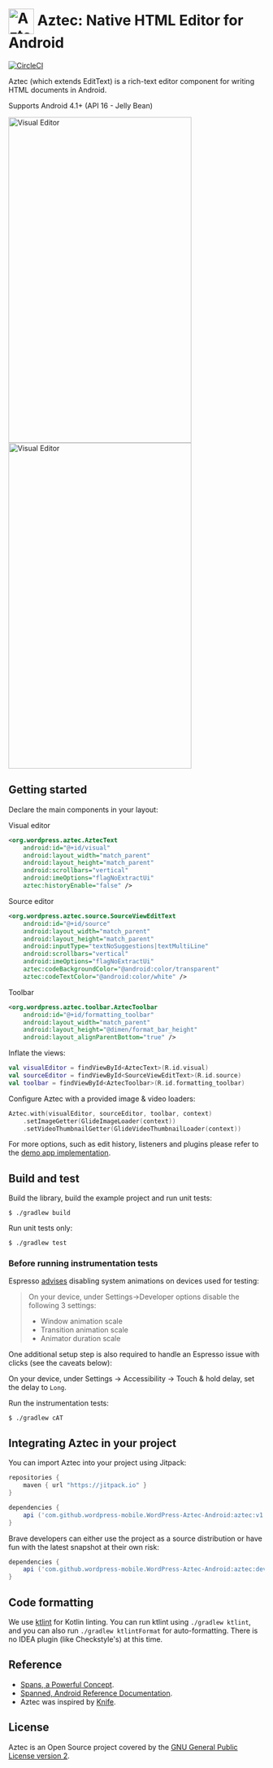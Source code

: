 <h1><img align="center" width=50px height=50px src="https://github.com/wordpress-mobile/AztecEditor-iOS/raw/develop/RepoAssets/aztec.png" alt="Aztec Logo"/>&nbsp;Aztec: Native HTML Editor for Android</h1>

[![CircleCI](https://circleci.com/gh/wordpress-mobile/AztecEditor-Android.svg?style=svg)](https://circleci.com/gh/wordpress-mobile/AztecEditor-Android)

Aztec (which extends EditText) is a rich-text editor component for writing HTML
documents in Android.

Supports Android 4.1+ (API 16 - Jelly Bean)

<img align="center" width=360px height=640px src="https://github.com/wordpress-mobile/AztecEditor-Android/raw/develop/visual_editor.png" alt="Visual Editor"/> <img align="center" width=360px height=640px src="https://github.com/wordpress-mobile/AztecEditor-Android/raw/develop/code_editor.png" alt="Visual Editor"/>

## Getting started

Declare the main components in your layout:

Visual editor
```XML
<org.wordpress.aztec.AztecText
    android:id="@+id/visual"
    android:layout_width="match_parent"
    android:layout_height="match_parent"
    android:scrollbars="vertical"
    android:imeOptions="flagNoExtractUi"
    aztec:historyEnable="false" />
```
Source editor
```XML
<org.wordpress.aztec.source.SourceViewEditText
    android:id="@+id/source"
    android:layout_width="match_parent"
    android:layout_height="match_parent"
    android:inputType="textNoSuggestions|textMultiLine"
    android:scrollbars="vertical"
    android:imeOptions="flagNoExtractUi"
    aztec:codeBackgroundColor="@android:color/transparent"
    aztec:codeTextColor="@android:color/white" />
```

Toolbar
```XML
<org.wordpress.aztec.toolbar.AztecToolbar
    android:id="@+id/formatting_toolbar"
    android:layout_width="match_parent"
    android:layout_height="@dimen/format_bar_height"
    android:layout_alignParentBottom="true" />
```

Inflate the views:
```kotlin
val visualEditor = findViewById<AztecText>(R.id.visual)
val sourceEditor = findViewById<SourceViewEditText>(R.id.source)
val toolbar = findViewById<AztecToolbar>(R.id.formatting_toolbar)
```

Configure Aztec with a provided image & video loaders:
```kotlin
Aztec.with(visualEditor, sourceEditor, toolbar, context)
    .setImageGetter(GlideImageLoader(context))
    .setVideoThumbnailGetter(GlideVideoThumbnailLoader(context))
```

For more options, such as edit history, listeners and plugins please refer to the [demo app implementation](https://github.com/wordpress-mobile/AztecEditor-Android/blob/develop/app/src/main/kotlin/org/wordpress/aztec/demo/MainActivity.kt).

## Build and test

Build the library, build the example project and run unit tests:

```shell
$ ./gradlew build
```

Run unit tests only:

```shell
$ ./gradlew test
```

### Before running instrumentation tests

Espresso [advises](https://google.github.io/android-testing-support-library/docs/espresso/setup/#setup-your-test-environment) disabling system animations on devices used for testing:

> On your device, under Settings->Developer options disable the following 3 settings:
>
> - Window animation scale
> - Transition animation scale
> - Animator duration scale

One additional setup step is also required to handle an Espresso issue with clicks (see the caveats below):

On your device, under Settings -> Accessibility -> Touch & hold delay, set the delay to `Long`.

Run the instrumentation tests:

```shell
$ ./gradlew cAT
```

## Integrating Aztec in your project

You can import Aztec into your project using Jitpack:
```gradle
repositories {
    maven { url "https://jitpack.io" }
}
```
```gradle
dependencies {
    api ('com.github.wordpress-mobile.WordPress-Aztec-Android:aztec:v1.3.36')
}
```

Brave developers can either use the project as a source distribution
or have fun with the latest snapshot at their own risk:

```gradle
dependencies {
    api ('com.github.wordpress-mobile.WordPress-Aztec-Android:aztec:develop-SNAPSHOT')
}
```

## Code formatting

We use [ktlint](https://github.com/shyiko/ktlint) for Kotlin linting. You can run ktlint using `./gradlew ktlint`, and you can also run `./gradlew ktlintFormat` for auto-formatting. There is no IDEA plugin (like Checkstyle's) at this time.

## Reference

* [Spans, a Powerful Concept](http://flavienlaurent.com/blog/2014/01/31/spans/ "Spans, a Powerful Concept.").
* [Spanned, Android Reference Documentation](http://developer.android.com/reference/android/text/Spanned.html "Spanned | Android Developers").
* Aztec was inspired by [Knife](https://github.com/mthli/Knife).

## License

Aztec is an Open Source project covered by the
[GNU General Public License version 2](LICENSE.md).
